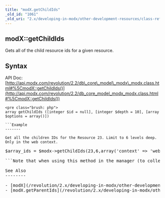```yaml
---
title: "modX.getChildIds"
_old_id: "1061"
_old_uri: "2.x/developing-in-modx/other-development-resources/class-reference/modx/modx.getchildids"
---
```


modX::getChildIds
-----------------

Gets all of the child resource ids for a given resource.

Syntax
------

API Doc: [http://api.modx.com/revolution/2.2/db\_core\_model\_modx\_modx.class.html#%5CmodX::getChildIds()](http://api.modx.com/revolution/2.2/db_core_model_modx_modx.class.html#%5CmodX::getChildIds())

```
<pre class="brush: php">
array getChildIds ([integer $id = null], [integer $depth = 10], [array $options = array()])

```Example
-------

Get all the children IDs for the Resource 23. Limit to 6 levels deep. Only in the web context.

```
<pre class="brush: php">
$array_ids = $modx->getChildIds(23,6,array('context' => 'web'));

```Note that when using this method in the manager (to collect input options for a TV for example), you need to define the context with the third options parameter as it defaults to the current context (in that scenario the manager).

See Also
--------

- [modX](/revolution/2.x/developing-in-modx/other-development-resources/class-reference/modx "modX")
- [modX.getParentIds](/revolution/2.x/developing-in-modx/other-development-resources/class-reference/modx/modx.getparentids "modX.getParentIds")